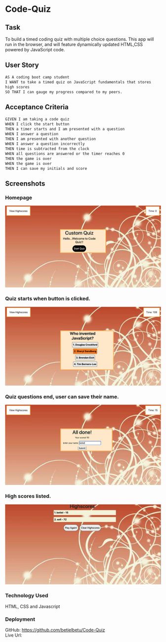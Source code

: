 # Code-Quiz

## Task

 To build a timed coding quiz with multiple choice questions. This app will run in the browser, and will feature dynamically updated HTML,CSS powered by JavaScript code.





## User Story

```
AS A coding boot camp student
I WANT to take a timed quiz on JavaScript fundamentals that stores high scores
SO THAT I can gauge my progress compared to my peers.
```

## Acceptance Criteria

```
GIVEN I am taking a code quiz
WHEN I click the start button
THEN a timer starts and I am presented with a question
WHEN I answer a question
THEN I am presented with another question
WHEN I answer a question incorrectly
THEN time is subtracted from the clock
WHEN all questions are answered or the timer reaches 0
THEN the game is over
WHEN the game is over
THEN I can save my initials and score
```


## Screenshots 

### Homepage

![image](./Assets/homepage.png)

### Quiz starts when button is clicked.

![image](./Assets/startquiz.png)

### Quiz questions end, user can save their name.

![image](./Assets/done.png)


### High scores listed. 

![image](./Assets/highscores.png)


### Technology Used


HTML, CSS and Javascript

### Deployment

GitHub: https://github.com/betielbetu/Code-Quiz <br />
Live Url: 